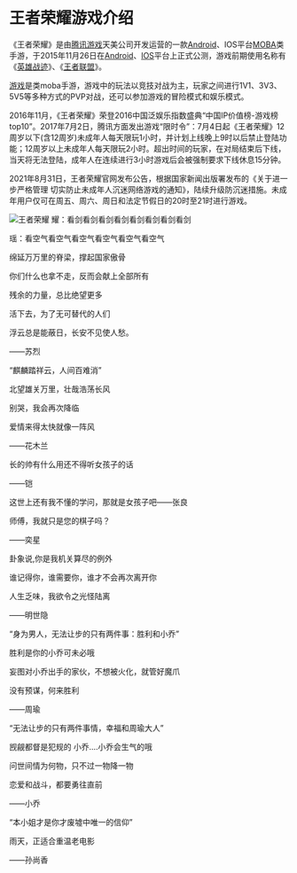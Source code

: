 # 王者荣耀游戏介绍

《王者荣耀》是由[腾讯游戏](https://baike.so.com/doc/5533257-5754784.html)天美公司开发运营的一款[Android](https://baike.so.com/doc/456230-483111.html)、IOS平台[MOBA](https://baike.so.com/doc/6609855-6823644.html)类手游，于2015年11月26日在[Android](https://baike.so.com/doc/456230-483111.html)、[IOS](https://baike.so.com/doc/5336466-5571905.html)平台上正式公测，游戏前期使用名称有《[英雄战迹](https://baike.so.com/doc/10045854-10571125.html)》、《[王者联盟](https://baike.so.com/doc/7493258-7764912.html)》。

[游戏](https://baike.so.com/doc/5388026-5624582.html)是类moba手游，游戏中的玩法以竞技对战为主，玩家之间进行1V1、3V3、5V5等多种方式的PVP对战，还可以参加游戏的冒险模式和娱乐模式。

2016年11月，《王者荣耀》荣登2016中国泛娱乐指数盛典“中国IP价值榜-游戏榜top10”。2017年7月2日，腾讯方面发出游戏“限时令”：7月4日起《王者荣耀》12周岁以下(含12周岁)未成年人每天限玩1小时，并计划上线晚上9时以后禁止登陆功能；12周岁以上未成年人每天限玩2小时。超出时间的玩家，在对局结束后下线，当天将无法登陆，成年人在连续进行3小时游戏后会被强制要求下线休息15分钟。

2021年8月31日，王者荣耀官网发布公告，根据国家新闻出版署发布的《关于进一步严格管理 切实防止未成年人沉迷网络游戏的通知》，陆续升级防沉迷措施。未成年用户仅可在周五、周六、周日和法定节假日的20时至21时进行游戏。

![王者荣耀](https://user-images.githubusercontent.com/120771547/208366054-db97d535-7977-4e26-8acf-893ee7272df9.png)
耀：看剑看剑看剑看剑看剑看剑看剑看剑

瑶：看空气看空气看空气看空气看空气看空气



绵延万万里的脊梁，撑起国家傲骨

你们什么也拿不走，反而会献上全部所有

残余的力量，总比绝望更多

活下去，为了无可替代的人们

浮云总是能蔽日，长安不见使人愁。

——苏烈



“麒麟踏祥云，人间百难消”

北望雄关万里，壮哉浩荡长风

别哭，我会再次降临

爱情来得太快就像一阵风

——花木兰



长的帅有什么用还不得听女孩子的话

——铠



这世上还有我不懂的学问，那就是女孩子吧——张良



师傅，我就只是您的棋子吗？

——奕星



卦象说,你是我机关算尽的例外

谁记得你，谁需要你，谁才不会再次离开你

人生乏味，我欲令之光怪陆离

——明世隐



“身为男人，无法让步的只有两件事：胜利和小乔”

胜利是你的小乔可未必哦

妄图对小乔出手的家伙，不想被火化，就管好魔爪

没有预谋，何来胜利

——周瑜



“无法让步的只有两件事情，幸福和周瑜大人”

觊觎都督是犯规的 小乔....小乔会生气的哦

问世间情为何物，只不过一物降一物

恋爱和战斗，都要勇往直前

——小乔



“本小姐才是你才废墟中唯一的信仰”

雨天，正适合重温老电影

——孙尚香

